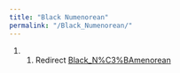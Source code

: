 ```yaml
---
title: "Black Numenorean"
permalink: "/Black_Numenorean/"
---
```


1.  1.  Redirect
        [Black_N%C3%BAmenorean](Black_N%C3%BAmenorean "wikilink")
